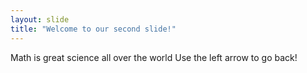 ```yaml
---
layout: slide
title: "Welcome to our second slide!"
---
```

Math is great science all over the world
Use the left arrow to go back!
